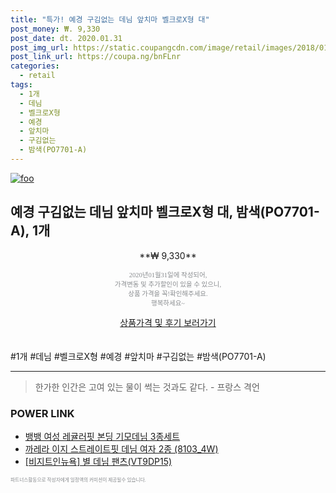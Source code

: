 ```yaml
--- 
title: "특가! 예경 구김없는 데님 앞치마 벨크로X형 대" 
post_money: ₩. 9,330 
post_date: dt. 2020.01.31 
post_img_url: https://static.coupangcdn.com/image/retail/images/2018/01/26/9/1/8e2112bd-1967-4474-a792-3ac99b5f20ba.jpg 
post_link_url: https://coupa.ng/bnFLnr 
categories: 
  - retail 
tags: 
  - 1개 
  - 데님 
  - 벨크로X형 
  - 예경 
  - 앞치마 
  - 구김없는 
  - 밤색(PO7701-A) 
--- 
```

[![foo](https://static.coupangcdn.com/image/retail/images/2018/01/26/9/1/8e2112bd-1967-4474-a792-3ac99b5f20ba.jpg)](https://coupa.ng/bnFLnr) 

## 예경 구김없는 데님 앞치마 벨크로X형 대, 밤색(PO7701-A), 1개 
<p style="text-align: center;">**₩ 9,330**</p> 
<p style="text-align: center;"><span style="color: #898c8f; font-family: Georgia,Times,serif; font-size: 0.75em;">2020년01월31일에 작성되어, <br>가격변동 및 추가할인이 있을 수 있으니,<br> 상품 가격을 꼭!확인해주세요.<br>행복하세요~</span> 
</p>	 
<div markdown="0" style="text-align: center;"><a href="https://coupa.ng/bnFLnr" class="btn btn--success">상품가격 및 후기 보러가기</a></div> 
<br><br> 
  #1개 #데님 #벨크로X형 #예경 #앞치마 #구김없는 #밤색(PO7701-A) 
<hr> 

> 한가한 인간은 고여 있는 물이 썩는 것과도 같다. - 프랑스 격언 


### POWER LINK

* <a href="https://blog.naver.com/fasyy4321/221789767386" target="_blank">뱅뱅 여성 레귤러핏 본딩 기모데님 3종세트</a>
* <a href="https://blog.naver.com/santokki14/221787259201" target="_blank">까레라 이지 스트레이트핏 데님 여자 2종 (8103_4W)</a>
* <a href="https://blog.naver.com/fasyy4321/221782092820" target="_blank">[비지트인뉴욕] 별 데님 팬츠(VT9DP15)</a>

<span style="color: #898c8f; font-family: Georgia,Times,serif; font-size: 0.55em;">파트너스활동으로 작성자에게 일정액의 커미션이 제공될수 있습니다.</span> 
